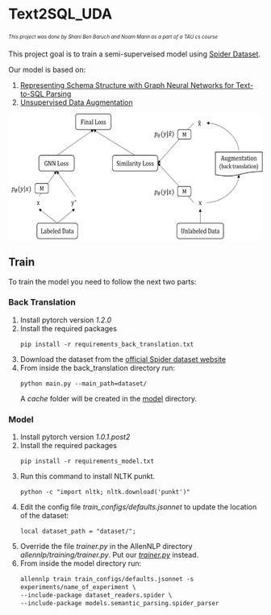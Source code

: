 # Text2SQL_UDA
<sub><sup>*This project was done by Shani Ben Baruch and Noam Mann as a part of a TAU cs course*</sub></sup>

This project goal is to train a semi-superveised model using [Spider Dataset](https://yale-lily.github.io/spider).

Our model is based on:
1. [Representing Schema Structure with Graph Neural Networks for Text-to-SQL Parsing](https://arxiv.org/abs/1905.06241)
2. [Unsupervised Data Augmentation](https://arxiv.org/abs/1904.12848)


<p align="center">
  <img src="Picture1.png" width="600px" height="250px"/>
</p>

## Train
To train the model you need to follow the next two parts:

### Back Translation
1. Install pytorch version *1.2.0*
2. Install the required packages
    ```
    pip install -r requirements_back_translation.txt
    ```
3. Download the dataset from the [official Spider dataset website](https://yale-lily.github.io/spider)
4. From inside the back_translation directory run:
    ```
    python main.py --main_path=dataset/
    ```
    A *cache* folder will be created in the [model](https://github.com/shanibenb/Text2SQL_UDA/tree/master/model) directory.
    
### Model
1. Install pytorch version *1.0.1.post2* 
2. Install the required packages
    ```
    pip install -r requirements_model.txt
    ``` 
3. Run this command to install NLTK punkt.
    ```
    python -c "import nltk; nltk.download('punkt')"
    ```
5. Edit the config file *train_configs/defaults.jsonnet* to update the location of the dataset:
    ```
    local dataset_path = "dataset/";
    ```
6. Override the file *trainer.py* in the AllenNLP directory *allennlp/training/trainer.py*. Put our [*trainer.py*](https://github.com/shanibenb/Text2SQL_UDA/blob/master/trainer.py) instead.
7. From inside the model directory run:
    ```
    allennlp train train_configs/defaults.jsonnet -s experiments/name_of_experiment \
    --include-package dataset_readers.spider \ 
    --include-package models.semantic_parsing.spider_parser
    ```
